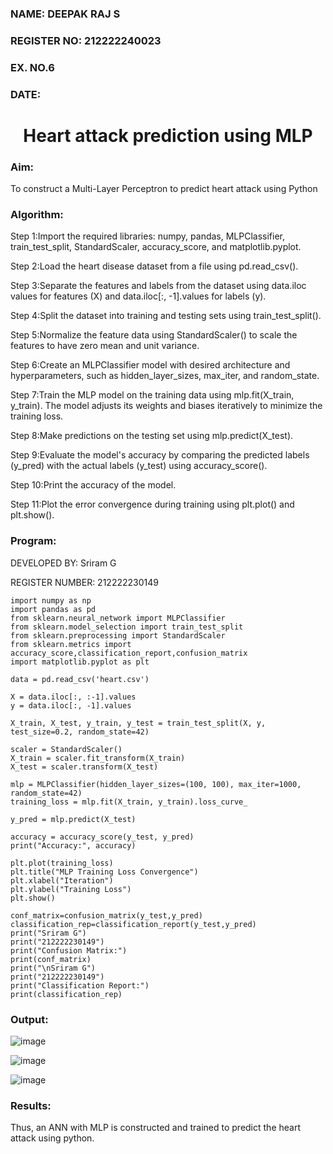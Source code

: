 <H3>NAME: DEEPAK RAJ S</H3>
<H3>REGISTER NO: 212222240023</H3>
<H3>EX. NO.6</H3>
<H3>DATE:</H3>
<H1 ALIGN =CENTER>Heart attack prediction using MLP</H1>
<H3>Aim:</H3>  To construct a  Multi-Layer Perceptron to predict heart attack using Python

<H3>Algorithm:</H3>

Step 1:Import the required libraries: numpy, pandas, MLPClassifier, train_test_split, StandardScaler, accuracy_score, and matplotlib.pyplot.<BR>


Step 2:Load the heart disease dataset from a file using pd.read_csv().<BR>

Step 3:Separate the features and labels from the dataset using data.iloc values for features (X) and data.iloc[:, -1].values for labels (y).<BR>

Step 4:Split the dataset into training and testing sets using train_test_split().<BR>

Step 5:Normalize the feature data using StandardScaler() to scale the features to have zero mean and unit variance.<BR>

Step 6:Create an MLPClassifier model with desired architecture and hyperparameters, such as hidden_layer_sizes, max_iter, and random_state.<BR>

Step 7:Train the MLP model on the training data using mlp.fit(X_train, y_train). The model adjusts its weights and biases iteratively to minimize the training loss.<BR>

Step 8:Make predictions on the testing set using mlp.predict(X_test).<BR>

Step 9:Evaluate the model's accuracy by comparing the predicted labels (y_pred) with the actual labels (y_test) using accuracy_score().<BR>

Step 10:Print the accuracy of the model.<BR>

Step 11:Plot the error convergence during training using plt.plot() and plt.show().<BR>

<H3>Program: </H3>

DEVELOPED BY: Sriram G

REGISTER NUMBER: 212222230149

```
import numpy as np
import pandas as pd
from sklearn.neural_network import MLPClassifier
from sklearn.model_selection import train_test_split
from sklearn.preprocessing import StandardScaler
from sklearn.metrics import accuracy_score,classification_report,confusion_matrix
import matplotlib.pyplot as plt
```
```
data = pd.read_csv('heart.csv')
```
```
X = data.iloc[:, :-1].values
y = data.iloc[:, -1].values
```
```
X_train, X_test, y_train, y_test = train_test_split(X, y, test_size=0.2, random_state=42)
```
```
scaler = StandardScaler()
X_train = scaler.fit_transform(X_train)
X_test = scaler.transform(X_test)
```
```
mlp = MLPClassifier(hidden_layer_sizes=(100, 100), max_iter=1000, random_state=42)
training_loss = mlp.fit(X_train, y_train).loss_curve_
```
```
y_pred = mlp.predict(X_test)
```
```
accuracy = accuracy_score(y_test, y_pred)
print("Accuracy:", accuracy)
```
```
plt.plot(training_loss)
plt.title("MLP Training Loss Convergence")
plt.xlabel("Iteration")
plt.ylabel("Training Loss")
plt.show()
```
```
conf_matrix=confusion_matrix(y_test,y_pred)
classification_rep=classification_report(y_test,y_pred)
print("Sriram G")
print("212222230149")
print("Confusion Matrix:")
print(conf_matrix)
print("\nSriram G")
print("212222230149")
print("Classification Report:")
print(classification_rep)
```



<H3>Output:</H3>

![image](https://github.com/Sriram8452/EX-6-NN/assets/118708032/a459cffc-1b25-48b2-bd6b-1c0cfe432005)


![image](https://github.com/Sriram8452/EX-6-NN/assets/118708032/ffb7823b-8018-488d-99fa-385af8e6be0e)


![image](https://github.com/Sriram8452/EX-6-NN/assets/118708032/104765a1-33cb-4f4a-b913-1fd8059178a2)





<H3>Results:</H3>
Thus, an ANN with MLP is constructed and trained to predict the heart attack using python.
